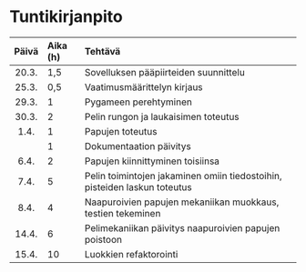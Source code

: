 # Tuntikirjanpito

| Päivä | Aika (h)| Tehtävä | 
| :----:|:-----| :-----|
| 20.3.  | 1,5 | Sovelluksen pääpiirteiden suunnittelu |
|25.3.| 0,5 | Vaatimusmäärittelyn kirjaus |
| 29.3. | 1 | Pygameen perehtyminen |
| 30.3. | 2 | Pelin rungon ja laukaisimen toteutus |
| 1.4. | 1 | Papujen toteutus |
| | 1 |  Dokumentaation päivitys |
| 6.4. | 2 |  Papujen kiinnittyminen toisiinsa |
| 7.4.| 5  |  Pelin toimintojen jakaminen omiin tiedostoihin, pisteiden laskun toteutus|
| 8.4.| 4 |  Naapuroivien papujen mekaniikan muokkaus, testien tekeminen |
| 14.4.| 6 |  Pelimekaniikan päivitys naapuroivien papujen poistoon |
| 15.4.| 10 | Luokkien refaktorointi  |
